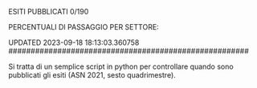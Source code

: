 ESITI PUBBLICATI 0/190 

PERCENTUALI DI PASSAGGIO PER SETTORE:

UPDATED 2023-09-18 18:13:03.360758
###################################################### 

Si tratta di un semplice script in python per controllare quando sono pubblicati gli esiti (ASN 2021, sesto quadrimestre).

